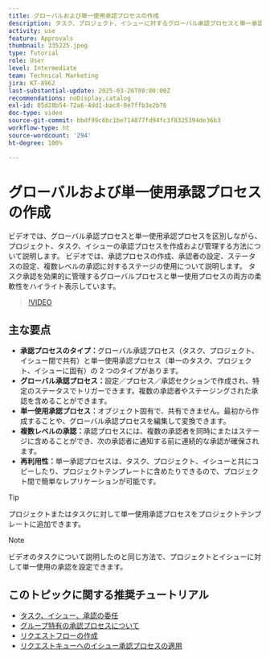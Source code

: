 ```yaml
---
title: グローバルおよび単一使用承認プロセスの作成
description: タスク、プロジェクト、イシューに対するグローバル承認プロセスと単一承認プロセスの両方を活用し、複数レベルのステージングされた承認を実装し、プロジェクトテンプレートの再利用性を通じて効率を高めることで、承認ワークフローを強化します。
activity: use
feature: Approvals
thumbnail: 335225.jpeg
type: Tutorial
role: User
level: Intermediate
team: Technical Marketing
jira: KT-8962
last-substantial-update: 2025-03-26T00:00:00Z
recommendations: noDisplay,catalog
exl-id: 85d28b54-72a6-4dd1-bac8-8e7ffb3e2b76
doc-type: video
source-git-commit: bbdf99c6bc1be714077fd94fc3f8325394de36b3
workflow-type: ht
source-wordcount: '294'
ht-degree: 100%

---
```


# グローバルおよび単一使用承認プロセスの作成

ビデオでは、グローバル承認プロセスと単一使用承認プロセスを区別しながら、プロジェクト、タスク、イシューの承認プロセスを作成および管理する方法について説明します。
ビデオでは、承認プロセスの作成、承認者の設定、ステータスの設定、複数レベルの承認に対するステージの使用について説明します。
タスク承認を効果的に管理するグローバルプロセスと単一使用プロセスの両方の柔軟性をハイライト表示しています。

>[!VIDEO](https://video.tv.adobe.com/v/3434688/?quality=12&learn=on&enablevpops=1&captions=jpn)

## 主な要点

* **承認プロセスのタイプ：**&#x200B;グローバル承認プロセス（タスク、プロジェクト、イシュー間で共有）と単一使用承認プロセス（単一のタスク、プロジェクト、イシューに固有）の 2 つのタイプがあります。
* **グローバル承認プロセス：**&#x200B;設定／プロセス／承認セクションで作成され、特定のステータスでトリガーできます。複数の承認者やステージングされた承認を含めることができます。
* **単一使用承認プロセス：**&#x200B;オブジェクト固有で、共有できません。最初から作成することや、グローバル承認プロセスを編集して変換できます。
* **複数レベルの承認：**&#x200B;承認プロセスには、複数の承認者を同時にまたはステージに含めることができ、次の承認者に通知する前に連続的な承認が確保されます。
* **再利用性：**&#x200B;単一承認プロセスは、タスク、プロジェクト、イシューと共にコピーしたり、プロジェクトテンプレートに含めたりできるので、プロジェクト間で簡単なレプリケーションが可能です。


>[!TIP]
>
>プロジェクトまたはタスクに対して単一使用承認プロセスをプロジェクトテンプレートに追加できます。

>[!NOTE]
>
>ビデオのタスクについて説明したのと同じ方法で、プロジェクトとイシューに対して単一使用の承認を設定できます。



## このトピックに関する推奨チュートリアル

* [タスク、イシュー、承認の委任](/help/manage-work/approval-processes-and-milestone-paths/delegate-approvals.md)
* [グループ特有の承認プロセスについて](/help/administration-and-setup/approval-processes-and-milestone-paths/group-specific-approval-processes.md)
* [リクエストフローの作成](/help/manage-work/request-queues/create-a-request-flow.md)
* [リクエストキューへのイシュー承認プロセスの適用](/help/manage-work/approval-processes-and-milestone-paths/apply-an-issue-approval-process-in-a-request-queue.md)


